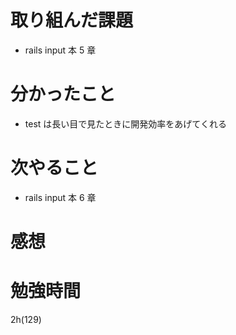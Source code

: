 # 取り組んだ課題

- rails input 本 5 章

# 分かったこと

- test は長い目で見たときに開発効率をあげてくれる

# 次やること

- rails input 本 6 章

# 感想

# 勉強時間

2h(129)

